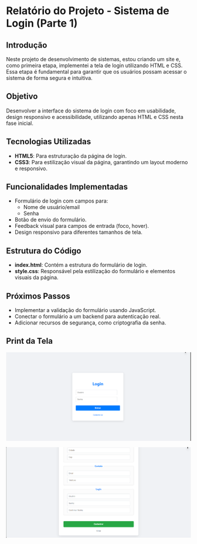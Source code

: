 # Relatório do Projeto - Sistema de Login (Parte 1)

## Introdução

Neste projeto de desenvolvimento de sistemas, estou criando um site e, como primeira etapa, implementei a tela de login utilizando HTML e CSS. Essa etapa é fundamental para garantir que os usuários possam acessar o sistema de forma segura e intuitiva.

## Objetivo

Desenvolver a interface do sistema de login com foco em usabilidade, design responsivo e acessibilidade, utilizando apenas HTML e CSS nesta fase inicial.

## Tecnologias Utilizadas

- **HTML5**: Para estruturação da página de login.
- **CSS3**: Para estilização visual da página, garantindo um layout moderno e responsivo.

## Funcionalidades Implementadas

- Formulário de login com campos para:
  - Nome de usuário/email
  - Senha
- Botão de envio do formulário.
- Feedback visual para campos de entrada (foco, hover).
- Design responsivo para diferentes tamanhos de tela.

## Estrutura do Código

- **index.html**: Contém a estrutura do formulário de login.
- **style.css**: Responsável pela estilização do formulário e elementos visuais da página.

## Próximos Passos

- Implementar a validação do formulário usando JavaScript.
- Conectar o formulário a um backend para autenticação real.
- Adicionar recursos de segurança, como criptografia da senha.

## Print da Tela

![alt text](image.png)

![alt text](image-1.png)
